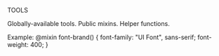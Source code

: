 TOOLS

Globally-available tools.
Public mixins.
Helper functions.

Example:
@mixin font-brand() {
	font-family: "UI Font", sans-serif;
	font-weight: 400;
}